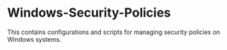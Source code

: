 # Windows-Security-Policies
This contains configurations and scripts for managing security policies on Windows systems.
